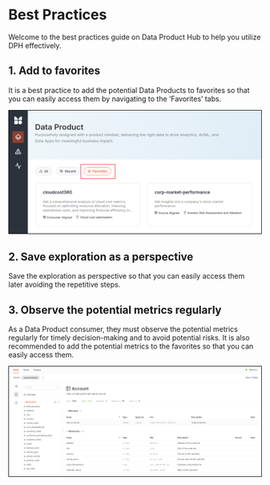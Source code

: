 # Best Practices

Welcome to the best practices guide on Data Product Hub to help you utilize DPH effectively.

## 1. Add to favorites

It is a best practice to add the potential Data Products to favorites so that you can easily access them by navigating to the ‘Favorites’ tabs.  


<center>
  <img src="/interfaces/data_product_hub/annotely_image%20(27).png" alt="DPH" style="width:50rem; border: 1px solid black;" />
</center>


## 2. Save exploration as a perspective

Save the exploration as perspective so that you can easily access them later avoiding the repetitive steps.

## 3. Observe the potential metrics regularly

As a Data Product consumer, they must observe the potential metrics regularly for timely decision-making and to avoid potential risks. It is also recommended to add the potential metrics to the favorites so that you can easily access them.

<center>
<img src="/interfaces/data_product_hub/exploration/image%20(41).png" alt="DPH" style="width:50rem; border: 1px solid black;" />
</center>


